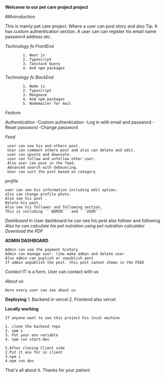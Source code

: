 **Welcome to our pet care project project**


##Introduction

This is mainly pet care project. Where a user can post story and also Tip. It has
custom authentication section. A user can can register his email name password address etc.

_Technology fo FrontEnd_

            1. Next js
            2. Typescript
            3. Tanstack Query
            4. And npm packages

_Technology fo BackEnd_
            
            1. Node js
            2. Typescript
            3. Mongoose
            4. And npm packages
            5. Nodemailer for mail

_Feature_

*Authentication*
    -Custom authentication
       -Log in with email and password
       -Reset password
       -Change password

*Feed*
     
     user can see his and others post.
     User can comment othere post and also can delete and edit.
     user can upvote and downvote.
     user can follow and unfollow other user.
     Also user can post in the feed.
     Advanced search with debouncing.
     User can sort the post based on category

*profile*

    user can see his information including edit option.
    also can change profile photo.
    Also see his post .
    Delete his post.
    Also see his follower and following section.
    This is including ```ADMIN``` and ```USER```

*Dashboard*
    In User dashboard he can see his post also followr and following
    _Also he can calculate his pet nutration using pet nutration calculator_
    _Download the PDF_

**ADMIN DASHBOARD**

    Admin can see the payment history
    Admin can manage user. like make admin and delete user
    Also admin can puplish or unpublish post
    If admin unpublish the post. this post cannot shown in the FEED

*Contact*
    IT is a form. User can contact with us

*About us*

    Here every user can see about us

**Deploying**
    1. Backend in vercel 
    2. Frontend also vercel

**Locally working**

    If anyone want to see this project his local machine

    1. clone the backend repo
    2. npm i
    3. Put your env variable
    4. npm run start:dev

    5.After cloning Client side
    2.Put it env for in client
    3.npm i
    4.npm run dev

That's all about it. Thanks for your patient 